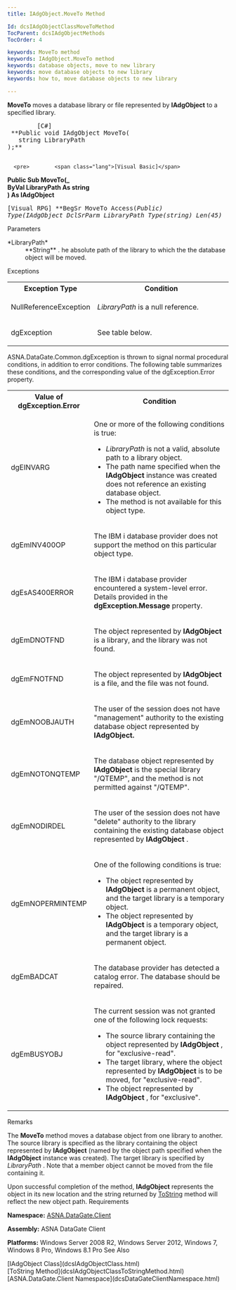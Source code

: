 ```yaml
---
title: IAdgObject.MoveTo Method

Id: dcsIAdgObjectClassMoveToMethod
TocParent: dcsIAdgObjectMethods
TocOrder: 4

keywords: MoveTo method
keywords: IAdgObject.MoveTo method
keywords: database objects, move to new library
keywords: move database objects to new library
keywords: how to, move database objects to new library

---
```


**MoveTo** moves a database library or file represented by **IAdgObject** to a specified library.
<pre>        <span class="lang">[C#]</span>
 **Public void IAdgObject MoveTo(<br />   string LibraryPath<br />);** 
      </pre>
      <pre>        <span class="lang">[Visual Basic]</span>
 **Public Sub MoveTo(_<br />   ByVal LibraryPath As string<br />) As IAdgObject** 
      </pre>
      <pre class="prettyprint">
        <span class="lang">[Visual RPG]</span>
 **BegSr MoveTo Access(*Public) Type(IAdgObject
   DclSrParm LibraryPath Type(*string) Len(45)** 
      </pre>

Parameters

<dl>
        <dt>
 *LibraryPath*  
					</dt>
        <dd>
**String** . he absolute path of the library to which the the database object will be moved.
</dd>
</dl>

Exceptions

<table class="dtTABLE" id="Table2" cellspacing="0">
          <colgroup span="1">
            <col align="middles" span="1" style="FONT-WEIGHT: bold" width="30%" />
            <col span="1" width="70%" />
          </colgroup>
          <tr>
            <th colspan="1" rowspan="1">
							Exception Type</th>
            <th colspan="1" rowspan="1">
							Condition</th>
          </tr>
          <tr>
            <td colspan="1" rowspan="1">

NullReferenceException 
</td>
            <td colspan="1" rowspan="1">

*LibraryPath* is a null reference. 
</td>
          </tr>
          <tr>
            <td colspan="1" rowspan="1">

dgException 
</td>
            <td colspan="1" rowspan="1">

See table below. 
</td>
          </tr>
</table>

ASNA.DataGate.Common.dgException is thrown to signal normal procedural conditions, in addition to error conditions. The following table summarizes these conditions, and the corresponding value of the dgException.Error property.
<br />

<table class="dtTABLE" id="Table3" cellspacing="0">
          <colgroup span="1">
            <col align="middles" span="1" style="FONT-WEIGHT: bold" width="20%" />
            <col span="1" width="70%" />
          </colgroup>
          <tr>
            <th colspan="1" rowspan="1">
							Value of dgException.Error
						</th>
            <th colspan="1" rowspan="1">
							Condition
						</th>
          </tr>
          <tr>
            <td colspan="1" rowspan="1">

dgEINVARG 
</td>
            <td colspan="1" rowspan="1">

One or more of the following conditions is true:

- *LibraryPath* 
								is not a valid, absolute path to a library object.
- The path name specified when the **IAdgObject** 
								instance was created does not reference an existing database object.
- The method is not available for this object type.

</td>
          </tr>
          <tr>
            <td colspan="1" rowspan="1">

dgEmINV400OP 
</td>
            <td colspan="1" rowspan="1">

The IBM i database provider does not support the method on this particular object type. 
</td>
          </tr>
          <tr>
            <td colspan="1" rowspan="1">

dgEsAS400ERROR 
</td>
            <td colspan="1" rowspan="1">

The IBM i database provider encountered a system-level error. Details provided in the **dgException.Message** property. 
</td>
          </tr>
          <tr>
            <td colspan="1" rowspan="1">

dgEmDNOTFND
</td>
            <td colspan="1" rowspan="1">

The object represented by **IAdgObject** is a library, and the library was not found.
</td>
          </tr>
          <tr>
            <td colspan="1" rowspan="1">

dgEmFNOTFND
</td>
            <td colspan="1" rowspan="1">

The object represented by **IAdgObject** is a file, and the file was not found.
</td>
          </tr>
          <tr>
            <td colspan="1" rowspan="1">

dgEmNOOBJAUTH
</td>
            <td colspan="1" rowspan="1">

The user of the session does not have "management" authority to the existing database object represented by **IAdgObject.** 
</td>
          </tr>
          <tr>
            <td colspan="1" rowspan="1">

dgEmNOTONQTEMP
</td>
            <td colspan="1" rowspan="1">

The database object represented by **IAdgObject** is the special library "/QTEMP", and the method is not permitted against "/QTEMP".
</td>
          </tr>
          <tr>
            <td colspan="1" rowspan="1">

dgEmNODIRDEL
</td>
            <td colspan="1" rowspan="1">

The user of the session does not have "delete" authority to the library containing the existing database object represented by **IAdgObject** .
</td>
          </tr>
          <tr>
            <td colspan="1" rowspan="1">

dgEmNOPERMINTEMP
</td>
            <td colspan="1" rowspan="1">

One of the following conditions is true:

- The object represented by **IAdgObject** 
								is a permanent object, and the target library is a temporary object.
- The object represented by **IAdgObject**  is a temporary object, 
									and the target library is a permanent object.

</td>
          </tr>
          <tr>
            <td colspan="1" rowspan="1">

dgEmBADCAT 
</td>
            <td colspan="1" rowspan="1">

The database provider has detected a catalog error. The database should be repaired. 
</td>
          </tr>
          <tr>
            <td colspan="1" rowspan="1">

dgEmBUSYOBJ
</td>
            <td colspan="1" rowspan="1">

The current session was not granted one of the following lock requests:

- The source library containing the object represented by **IAdgObject** , 
								for "exclusive-read".
- The target library, where the object represented by **IAdgObject** 
								is to be moved, for "exclusive-read".
- The object represented by **IAdgObject** , for "exclusive".

</td>
          </tr>
</table>

Remarks

The **MoveTo** method moves a database object from one library to another. The source library is specified as the library containing the object represented by **IAdgObject** (named by the object path specified when the **IAdgObject** instance was created). The target library is specified by *LibraryPath* . Note that a member object cannot be moved from the file containing it.

Upon successful completion of the method, **IAdgObject** represents the object in its new location and the string returned by [ ToString](dcsIAdgObjectClassToStringMethod.html) method will reflect the new object path. 
Requirements

<span> **Namespace:** [ASNA.DataGate.Client](dcsDataGateClientNamespace.html) </span> 

<span> **Assembly:** ASNA DataGate Client</span> 

**Platforms:** Windows Server 2008 R2, Windows Server 2012, Windows 7, Windows 8 Pro, Windows 8.1 Pro 
See Also

<dl />
      [IAdgObject Class](dcsIAdgObjectClass.html)
      <br />
      [ToString Method](dcsIAdgObjectClassToStringMethod.html)
      <br />
      [ASNA.DataGate.Client Namespace](dcsDataGateClientNamespace.html)

